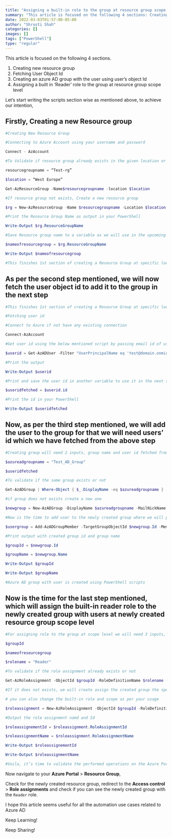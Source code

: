 ```yaml
---
title: "Assigning a built-in role to the group at resource group scope level using PowerShell scripts"
summary: "This article is focused on the following 4 sections: Creating new resource group, Fetching User Object Id, Creating an azure AD group with the user using user’s object Id, Assigning a built in ‘Reader’ role to the group at resource group scope level"
date: 2022-03-03T01:57:00-05:00
author: "Shrusti Shah"
categories: []
images: []
tags: ["PowerShell"]
type: "regular"
---
```


This article is focused on the following 4 sections.

1.  Creating new resource group
2.  Fetching User Object Id
3.  Creating an azure AD group with the user using user’s object Id
4.  Assigning a built in ‘Reader’ role to the group at resource group scope level

Let’s start writing the scripts section wise as mentioned above, to achieve our intention,

## Firstly, Creating a new Resource group

```powershell
#Creating New Resource Group

#Connecting to Azure Account using your username and password

Connect - AzAccount

#To Validate if resource group already exists in the given location or not

resourcegroupname = “Test-rg”

$location = “West Europe”

Get-AzResourceGroup -Name$resourcegroupname -location $location

#If resource group not exists, Create a new resource group

$rg = New-AzResourceGroup -Name $resourcegroupname -Location $location

#Print the Resource Group Name as output in your PowerShell

Write-Output $rg.ResourceGroupName

#Save Resource group name to a variable as we will use in the upcoming steps

$nameofresourcegroup = $rg.ResourceGroupName

Write-Output $nameofresourcegroup

#This finishes 1st section of creating a Resource Group at specific location using PowerShell script
```
   

## As per the second step mentioned, we will now fetch the user object id to add it to the group in the next step

```powershell
#This finishes 1st section of creating a Resource Group at specific location using PowerShell script

#Fetching user id

#Connect to Azure if not have any existing connection

Connect-AzAccount

#Get user id using the below mentioned script by passing email id of user

$userid = Get-AzADUser -Filter "UserPrincipalName eq 'test@domain.onmicrosoft.com'"

#Print the output

Write-Output $userid

#Print and save the user id in another variable to use it in the next step

$useridfetched = $userid.id

#Print the id in your PowerShell

Write-Output $useridfetched
```

## Now, as per the third step mentioned, we will add the user to the group for that we will need users’ id which we have fetched from the above step

```powershell
#Creating group will need 2 inputs, group name and user id fetched from the above step

$azureadgroupname = "Test_AD_Group"

$useridfetched

#To validate if the same group exists or not

Get-AzADGroup | Where-Object { $_.DisplayName -eq $azureadgroupname }

#if group does not exists create a new one

$newgroup = New-AzADGroup -DisplayName $azureadgroupname -MailNickName "NotSet"

#Now is the time to add user to the newly created group where we will pass created group id value to TargetGroupObjectId parameter and useridfetched to MemberObjectId parameter

$usergroup = Add-AzADGroupMember -TargetGroupObjectId $newgroup.Id -MemberObjectId $useridfetched

#Print output with created group id and group name

$groupId = $newgroup.Id

$groupName = $newgroup.Name

Write-Output $groupId

Write-Output $groupName

#Azure AD group with user is created using PowerShell scripts
```


## Now is the time for the last step mentioned, which will assign the built-in reader role to the newly created group with users at newly created resource group scope level

```powershell
#For assigning role to the group at scope level we will need 3 inputs, resource group name which we have as an output from the first section, group object id which we have as an output from the previous section and a built-in role name

$groupId

$nameofresourcegroup

$rolename = "Reader"

#To validate if the role assignment already exists or not

Get-AzRoleAssignment -ObjectId $groupId -RoleDefinitionName $rolename -ResourceGroupName $nameofresourcegroup

#If it does not exists, we will create assign the created group the specified role at resource group scope level

# you can also change the built-in role and scope as per your usage

$roleassignment = New-AzRoleAssignment -ObjectId $groupId -RoleDefinitionName $rolename -ResourceGroupName $nameofresourcegroup

#Output the role assignment namd and Id

$roleassignementId = $roleassignment.RoleAssignmentId

$roleassignmentName = $roleassignment.RoleAssignmentName

Write-Output $roleassignementId

Write-Output $roleassignmentName

#Voila, it’s time to validate the performed operations on the Azure Portal
```

Now navigate to your **Azure Portal** > **Resource Group**,

Check for the newly created resource group, redirect to the **Access control** > **Role assignments** and check if you can see the newly created group with the `Reader` role.

I hope this article seems useful for all the automation use cases related to Azure AD

Keep Learning!

Keep Sharing!

